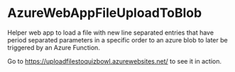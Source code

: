 # AzureWebAppFileUploadToBlob
Helper web app to load a file with new line separated entries that have period separated parameters in a specific order to an azure blob to later be triggered by an Azure Function.

Go to https://uploadfilestoquizbowl.azurewebsites.net/ to see it in action.
